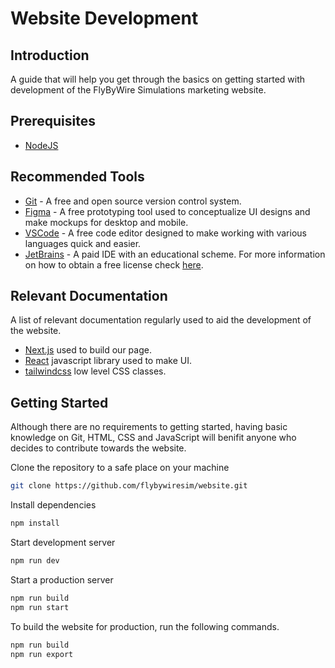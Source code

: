 # Website Development

## Introduction
A guide that will help you get through the basics on getting started with development of the FlyByWire Simulations marketing website.

## Prerequisites
- [NodeJS](https://nodejs.org/en/)

## Recommended Tools
- [Git](https://git-scm.com/) - A free and open source version control system.
- [Figma](https://www.figma.com/) - A free prototyping tool used to conceptualize UI designs and make mockups for desktop and mobile.
- [VSCode](https://code.visualstudio.com/) - A free code editor designed to make working with various languages quick and easier.
- [JetBrains](https://www.jetbrains.com/) - A paid IDE with an educational scheme. For more information on how to obtain a free license check [here](https://www.jetbrains.com/edu-products/).

## Relevant Documentation
A list of relevant documentation regularly used to aid the development of the website.

- [Next.js](https://nextjs.org) used to build our page.
- [React](https://reactjs.org/) javascript library used to make UI.
- [tailwindcss](https://tailwindcss.com/) low level CSS classes.

## Getting Started
Although there are no requirements to getting started, having basic knowledge on Git, HTML, CSS and JavaScript will benifit anyone who decides to contribute towards the website.

Clone the repository to a safe place on your machine
```sh
git clone https://github.com/flybywiresim/website.git
```

Install dependencies
```sh
npm install
```

Start development server
```sh
npm run dev
```

Start a production server
```sh
npm run build
npm run start
```
To build the website for production, run the following commands.
```sh
npm run build
npm run export
```
